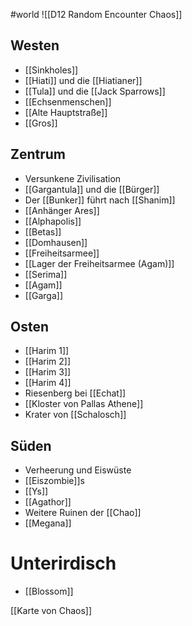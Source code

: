 #world
![[D12 Random Encounter Chaos]]
## Westen
- [[Sinkholes]]
- [[Hiati]] und die [[Hiatianer]]
- [[Tula]]  und die [[Jack Sparrows]]
- [[Echsenmenschen]]
- [[Alte Hauptstraße]]
- [[Gros]]
## Zentrum
- Versunkene Zivilisation
- [[Gargantula]] und die [[Bürger]]
- Der [[Bunker]] führt nach [[Shanim]]
- [[Anhänger Ares]]
-  [[Alphapolis]]
- [[Betas]]
- [[Domhausen]]
- [[Freiheitsarmee]]
- [[Lager der Freiheitsarmee (Agam)]]
- [[Serima]]
- [[Agam]]
- [[Garga]]
## Osten
- [[Harim 1]]
- [[Harim 2]]
- [[Harim 3]]
- [[Harim 4]]
- Riesenberg bei [[Echat]]
- [[Kloster von Pallas Athene]]
- Krater von [[Schalosch]]
## Süden
- Verheerung und Eiswüste
- [[Eiszombie]]s
- [[Ys]]
- [[Agathor]]
- Weitere Ruinen der [[Chao]]
- [[Megana]]
# Unterirdisch
- [[Blossom]]

[[Karte von Chaos]]